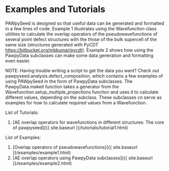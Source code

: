 # Examples and Tutorials

PAWpySeed is designed so that useful data can be generated
and formatted in a few lines of code. Example 1 illustrates
using the Wavefunction class utilities to calculate the overlap
operators of the pseudowavefunctions of several point defect structures
with the those of the bulk supercell of the same size (structures
generated with PyCDT https://bitbucket.org/mbkumar/pycdt). Example 2
shows how using the PawpyData subclasses can make some data generation
and formatting even easier.

NOTE: Having trouble writing a script to get the data you want?
Check out pawpyseed.analysis.defect_composition, which contains a few
examples of using PAWpySeed in the form of PawpyData subclasses.
The PawpyData.makeit function takes a generator from the Wavefunction.setup_multiple_projections function and uses it to calculate different values, depending on the subclass. These
subclasses cn serve as examples for how to calculate required values from a Wavefunction.

List of Tutorials:
1. [AE overlap operators for wavefunctions in different structures: The core of pawpyseed]({{ site.baseurl }}/tutorials/tutorial1.html)

List of Examples:
1. [Overlap operators of pseudowavefunctions]({{ site.baseurl }}/examples/example1.html)
2. [AE overlap operators using PawpyData subclasses]({{ site.baseurl }}/examples/example2.html)
